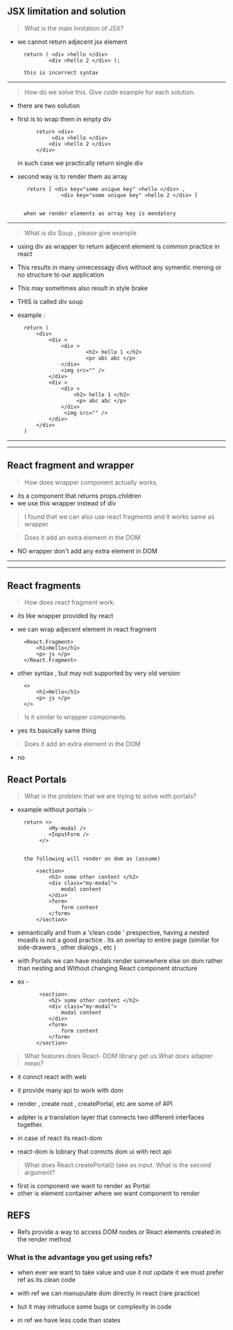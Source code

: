 ## JSX limitation and solution

> What is the main limitation of JSX?

- we cannot return adjecent jsx element

        return ( <div >hello </div>
                <div >hello 2 </div> );

        this is incorrect syntax

---

> How do we solve this. Give code example for each solution.

- there are two solution
- first is to wrap them in empty div

            return <div>
                 <div >hello </div>
                <div >hello 2 </div>
            </div>

  in such case we practically return single div

- second way is to render them as array

         return [ <div key="some unique key" >hello </div> ,
                    <div key="some unique key" >hello 2 </div> ]


        when we render elements as array key is mendatory

---

> What is div Soup , please give example

- using div as wrapper to return adjecent element is common practice in react
- This results in many unnecessagy divs without any symentic mening or no structure to our application
- This may sometimes also result in style brake

- THIS is called div soup

- example :

        return (
            <div>
                <div >
                    <div >
                            <h2> hello 1 </h2>
                            <p> abc abc </p>
                    </div>
                    <img src="" />
                </div>
                <div >
                    <div >
                        <h2> hello 1 </h2>
                         <p> abc abc </p>
                    </div>
                     <img src="" />
                </div>
            </div>
        )

---

---

## React fragment and wrapper

> How does wrapper component actually works.

- its a component that returns props.children
- we use this wrapper instead of div

> I found that we can also use react fragments and it works same as wrapper

> Does it add an extra element in the DOM

- NO wrapper don't add any extra element in DOM

---

---

## React fragments

> How does react fragment work.

- its like wrapper provided by react
- we can wrap adjecent element in react fragment

        <React.Fragment>
            <h1>Hello</h1>
            <p> js </p>
        </React.Fragment>

- other syntax , but may not supported by very old version

        <>
            <h1>Hello</h1>
            <p> js </p>
        </>

> Is it similar to wrapper components.

- yes its basically same thing

> Does it add an extra element in the DOM

- no

## React Portals

> What is the problem that we are trying to solve with portals?

- example without portals :-

        return <>
                <My-modal />
                <InputForm />
             </>


        the following will render on dom as (assume)

            <section>
                <h2> some other content </h2>
                <div class="my-modal">
                    modal content
                </div>
                <form>
                    form content
                </form>
            </section>

- semantically and from a 'clean code ' prespective, having a nested moadls is not a good practice . Its an overlay to entire page (similar for side-drawers , other dialogs , etc )

- with Portals we can have modals render somewhere else on dom rather than nesting and Without changing React component structure
- ex -

             <section>
                <h2> some other content </h2>
                <div class="my-modal">
                    modal content
                </div>
                <form>
                    form content
                </form>
            </section>

> What features does React- DOM library get us.What does adapter mean?

- it connct react with web
- it provide many api to work with dom
- render , create root , createPortal, etc are some of API

- adpter is a translation layer that connects two different interfaces together.
- in case of react its react-dom
- react-dom is lobrary that conncts dom ui with rect api

> What does React.createPortal() take as input. What is the second argument?

- first is component we want to render as Portal
- other is element container where we want component to render

## REFS

- Refs provide a way to access DOM nodes or React elements created in the render method

### What is the advantage you get using refs?

- when ever we want to take value and use it not update it we must prefer ref as its clean code
- with ref we can manupulate dom directly in react (rare practice)
- but it may intruduce some bugs or complexity in code

- in ref we have less code than states
